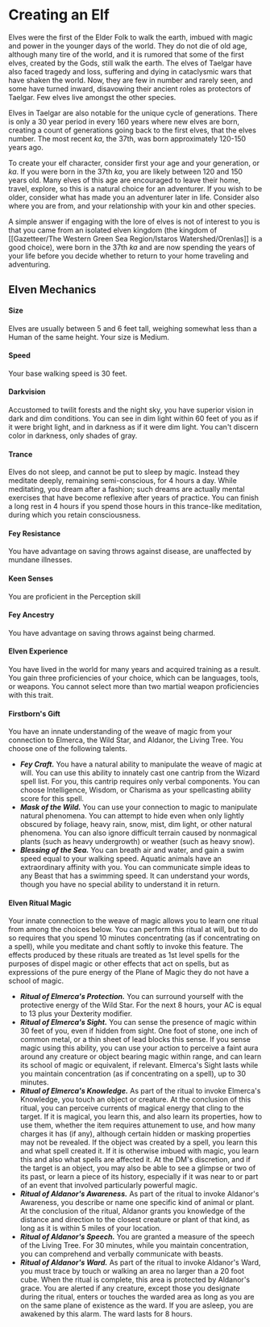 # Creating an Elf

Elves were the first of the Elder Folk to walk the earth, imbued with magic and power in the younger days of the world. They do not die of old age, although many tire of the world, and it is rumored that some of the first elves, created by the Gods, still walk the earth. The elves of Taelgar have also faced tragedy and loss, suffering and dying in cataclysmic wars that have shaken the world. Now, they are few in number and rarely seen, and some have turned inward, disavowing their ancient roles as protectors of Taelgar. Few elves live amongst the other species. 

Elves in Taelgar are also notable for the unique cycle of generations. There is only a 30 year period in every 160 years where new elves are born, creating a count of generations going back to the first elves, that the elves number. The most recent *ka*, the 37th, was born approximately 120-150 years ago.

To create your elf character, consider first your age and your generation, or *ka*. If you were born in the 37th *ka*, you are likely between 120 and 150 years old. Many elves of this age are encouraged to leave their home, travel, explore, so this is a natural choice for an adventurer. If you wish to be older, consider what has made you an adventurer later in life. Consider also where you are from, and your relationship with your kin and other species. 

A simple answer if engaging with the lore of elves is not of interest to you is that you came from an isolated elven kingdom (the kingdom of [[Gazetteer/The Western Green Sea Region/Istaros Watershed/Orenlas]] is a good choice), were born in the 37th *ka* and are now spending the years of your life before you decide whether to return to your home traveling and adventuring. 

## Elven Mechanics

#### Size

Elves are usually between 5 and 6 feet tall, weighing somewhat less than a Human of the same height. Your size is Medium.

#### Speed

Your base walking speed is 30 feet.

#### Darkvision

Accustomed to twilit forests and the night sky, you have superior vision in dark and dim conditions. You can see in dim light within 60 feet of you as if it were bright light, and in darkness as if it were dim light. You can't discern color in darkness, only shades of gray.

#### Trance

Elves do not sleep, and cannot be put to sleep by magic. Instead they meditate deeply, remaining semi-conscious, for 4 hours a day. While meditating, you dream after a fashion; such dreams are actually mental exercises that have become reflexive after years of practice. You can finish a long rest in 4 hours if you spend those hours in this trance-like meditation, during which you retain consciousness. 

#### Fey Resistance

You have advantage on saving throws against disease, are unaffected by mundane illnesses.

#### Keen Senses

You are proficient in the Perception skill

#### Fey Ancestry

You have advantage on saving throws against being charmed.

#### Elven Experience

You have lived in the world for many years and acquired training as a result. You gain three proficiencies of your choice, which can be languages, tools, or weapons. You cannot select more than two martial weapon proficiencies with this trait.

#### Firstborn's Gift

You have an innate understanding of the weave of magic from your connection to Elmerca, the Wild Star, and Aldanor, the Living Tree. You choose one of the following talents.

- _**Fey Craft.**_ You have a natural ability to manipulate the weave of magic at will. You can use this ability to innately cast one cantrip from the Wizard spell list. For you, this cantrip requires only verbal components. You can choose Intelligence, Wisdom, or Charisma as your spellcasting ability score for this spell.
- _**Mask of the Wild.**_ You can use your connection to magic to manipulate natural phenomena. You can attempt to hide even when only lightly obscured by foliage, heavy rain, snow, mist, dim light, or other natural phenomena. You can also ignore difficult terrain caused by nonmagical plants (such as heavy undergrowth) or weather (such as heavy snow).
- **_Blessing of the Sea._** You can breath air and water, and gain a swim speed equal to your walking speed. Aquatic animals have an extraordinary affinity with you. You can communicate simple ideas to any Beast that has a swimming speed. It can understand your words, though you have no special ability to understand it in return.

#### Elven Ritual Magic

Your innate connection to the weave of magic allows you to learn one ritual from among the choices below. You can perform this ritual at will, but to do so requires that you spend 10 minutes concentrating (as if concentrating on a spell), while you meditate and chant softly to invoke this feature. The effects produced by these rituals are treated as 1st level spells for the purposes of dispel magic or other effects that act on spells, but as expressions of the pure energy of the Plane of Magic they do not have a school of magic.

- _**Ritual of Elmerca's Protection.**_ You can surround yourself with the protective energy of the Wild Star. For the next 8 hours, your AC is equal to 13 plus your Dexterity modifier.
- _**Ritual of Elmerca's Sight.**_ You can sense the presence of magic within 30 feet of you, even if hidden from sight. One foot of stone, one inch of common metal, or a thin sheet of lead blocks this sense. If you sense magic using this ability, you can use your action to perceive a faint aura around any creature or object bearing magic within range, and can learn its school of magic or equivalent, if relevant. Elmerca's Sight lasts while you maintain concentration (as if concentrating on a spell), up to 30 minutes.
- _**Ritual of Elmerca's Knowledge.**_ As part of the ritual to invoke Elmerca's Knowledge, you touch an object or creature. At the conclusion of this ritual, you can perceive currents of magical energy that cling to the target. If it is magical, you learn this, and also learn its properties, how to use them, whether the item requires attunement to use, and how many charges it has (if any), although certain hidden or masking properties may not be revealed. If the object was created by a spell, you learn this and what spell created it. If it is otherwise imbued with magic, you learn this and also what spells are affected it. At the DM's discretion, and if the target is an object, you may also be able to see a glimpse or two of its past, or learn a piece of its history, especially if it was near to or part of an event that involved particularly powerful magic.
- _**Ritual of Aldanor's Awareness.**_ As part of the ritual to invoke Aldanor's Awareness, you describe or name one specific kind of animal or plant. At the conclusion of the ritual, Aldanor grants you knowledge of the distance and direction to the closest creature or plant of that kind, as long as it is within 5 miles of your location.
- _**Ritual of Aldanor's Speech.**_ You are granted a measure of the speech of the Living Tree. For 30 minutes, while you maintain concentration, you can comprehend and verbally communicate with beasts.
- _**Ritual of Aldanor's Ward.**_ As part of the ritual to invoke Aldanor's Ward, you must trace by touch or walking an area no larger than a 20 foot cube. When the ritual is complete, this area is protected by Aldanor's grace. You are alerted if any creature, except those you designate during the ritual, enters or touches the warded area as long as you are on the same plane of existence as the ward. If you are asleep, you are awakened by this alarm. The ward lasts for 8 hours.